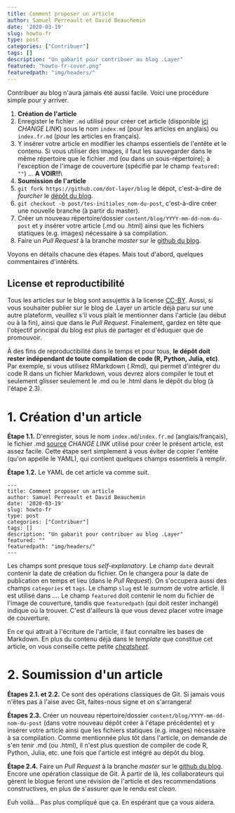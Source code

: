 ```yaml
---
title: Comment proposer un article
author: Samuel Perreault et David Beauchemin
date: '2020-03-19'
slug: howto-fr
type: post
categories: ["Contribuer"]
tags: []
description: "Un gabarit pour contribuer au blog .Layer"
featured: "howto-fr-cover.png"
featuredpath: "img/headers/"
---
```


Contribuer au blog n'aura jamais été aussi facile. Voici une procédure simple pour y arriver.

1. **Création de l'article**
  1. Enregister le fichier `.md` utilisé pour créer cet article (disponible [ici](https://github.com/dot-layer/blog/blob/master/content/blog/2019-12-19-recap-2019/index.fr.md) *CHANGE LINK*) sous le nom `index.md` (pour les articles en anglais) ou `index.fr.md` (pour les articles en français).
  2. Y insérer votre article en modifier les champs essentiels de l'entête et le contenu. Si vous utiliser des images, il faut les sauvegarder dans le même répertoire que le fichier .md (ou dans un sous-répertoire); à l'exception de l'image de couverture (spécifié par le champ `featured: ""`) ... **A VOIR!!**\\
2. **Soumission de l'article**
  1. `git fork https://github.com/dot-layer/blog` le dépot, c'est-à-dire de *fourcher* le [dépôt du blog](https://github.com/dot-layer/blog).
  2. `git checkout -b post/tes-initiales_nom-du-post`, c'est-à-dire créer une nouvelle branche (à partir du master).
  3. Créer un nouveau répertoire/dossier `content/blog/YYYY-mm-dd-nom-du-post` et y insérer votre article (.md ou .html) ainsi que les fichiers statiques (e.g. images) nécessaire à sa compilation.
  4. Faire un *Pull Request* à la branche *master* sur le [github du blog](https://github.com/dot-layer/blog).

Voyons en détails chacune des étapes. Mais tout d'abord, quelques commentaires d'intérêts.

## License et reproductibilité

Tous les articles sur le blog sont assujettis à la license [CC-BY](https://creativecommons.org/licenses/by/4.0/deed.fr). Aussi, si vous souhaiter publier sur le blog de .Layer un article déjà paru sur une autre plateform, veuillez s'il vous plaît le mentionner dans l'article (au début ou à la fin), ainsi que dans le *Pull Request*. Finalement, gardez en tête que l'objectif principal du blog est plus de  partager et d'éduquer que de promouvoir.

À des fins de reproductibilité dans le temps et pour tous, **le dépôt doit rester indépendant de toute compilation de code (R, Python, Julia, etc)**.
Par exemple, si vous utilisez RMarkdown (.Rmd), qui permet d'intégrer du code R dans un fichier Markdown, vous devrez alors compiler le tout et seulement glisser seulement le .md ou le .html dans le dépôt du blog (à l'étape 2.3).


# 1. Création d'un article

**Étape 1.1.** D'enregister, sous le nom `index.md`/`index.fr.md` (anglais/français), le fichier .md [source](https://github.com/dot-layer/blog/blob/master/content/blog/2019-12-19-recap-2019/index.fr.md) *CHANGE LINK* utilisé pour créer le présent article, est assez facile. Cette étape sert simplement à vous éviter de copier l'entête (qu'on appelle le YAML), qui contient quelques champs essentiels à remplir.

**Étape 1.2.** Le YAML de cet article va comme suit.

```
---
title: Comment proposer un article
author: Samuel Perreault et David Beauchemin
date: '2020-03-19'
slug: howto-fr
type: post
categories: ["Contribuer"]
tags: []
description: "Un gabarit pour contribuer au blog .Layer"
featured: ""
featuredpath: "img/headers/"
---
```
Les champs sont presque tous *self-explanatory*. 
Le champ `date` devrait contenir la date de création du fichier. On le changera pour la date de publication en temps et lieu (dans le *Pull Request*).
On s'occupera aussi des champs `categories` et `tags`.
Le champ `slug` est le *surnom* de votre article. Il est utilisé dans *....*
Le champ `featured` doit contenir le nom du fichier de l'image de couverture, tandis que `featuredpath` (qui doit rester inchangé) indique où la trouver. C'est d'ailleurs là que vous devez placer votre image de couverture.

En ce qui attrait à l'écriture de l'article, il faut connaître les bases de Markdown. 
En plus du contenu déjà dans le *template* que constitue cet article, on vous conseille cette petite [*cheatsheet*](https://github.com/adam-p/markdown-here/wiki/Markdown-Here-Cheatsheet).

# 2. Soumission d'un article

**Étapes 2.1. et 2.2.** Ce sont des opérations classiques de Git. Si jamais vous n'êtes pas à l'aise avec Git, faites-nous signe et on s'arrangera!

**Étapes 2.3.** Créer un nouveau répertoire/dossier `content/blog/YYYY-mm-dd-nom-du-post` (dans votre nouveau dépôt créer à l'étape précédente) et y insérer votre article ainsi que les fichiers statiques (e.g. images) nécessaire à sa compilation. Comme mentionnée plus tôt dans l'article, on demande de s'en tenir .md (ou .html), il n'est plus question de compiler de code R, Python, Julia, etc. une fois que l'article est intégré au dépôt du blog.

**Étape 2.4.** Faire un *Pull Request* à la branche *master* sur le [github du blog](https://github.com/dot-layer/blog). Encore une opération classique de Git. À partir de là, les collaborateurs qui gèrent le blogue feront une révision de l'article et des recommendations constructives, en plus de s'assurer que le rendu est *clean*.


Euh voilà... Pas plus compliqué que ça. En espérant que ça vous aidera.
